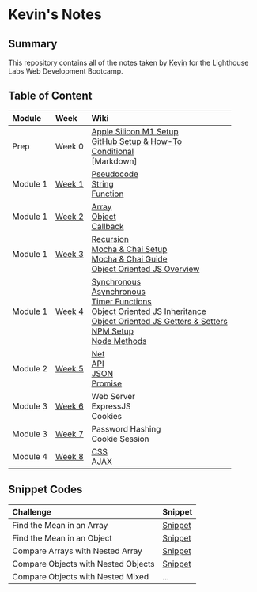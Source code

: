 # Kevin's Notes

## Summary 
This repository contains all of the notes taken by [Kevin](https://github.com/TinyMito) for the Lighthouse Labs Web Development Bootcamp.

## Table of Content
| Module | Week | Wiki |
| :--- | :--- | :--- |
| Prep     | Week 0 | [Apple Silicon M1 Setup](wiki/appleSilicon.md)<br>[GitHub Setup & How-To](wiki/gitHub.md)<br>[Conditional](wiki/conditional.md)<br>[Markdown] |
| Module 1 | [Week 1](wiki/week1.md) | [Pseudocode](wiki/pseudocode.md)<br>[String](wiki/string.md)<br>[Function](wiki/function.md) |
| Module 1 | [Week 2](wiki/week2.md) | [Array](wiki/array.md)<br>[Object](wiki/object.md)<br>[Callback](wiki/callback.md) |
| Module 1 | [Week 3](wiki/week3.md) | [Recursion](wiki/recursion.md)<br>[Mocha & Chai Setup](wiki/unitTesting.md)<br>[Mocha & Chai Guide](wiki/mochaChai.md)<br>[Object Oriented JS Overview](wiki/oop.md) |
| Module 1 | [Week 4](wiki/week4.md) | [Synchronous](wiki/synchronous.md)<br>[Asynchronous](wiki/asynchronous.md)<br>[Timer Functions](wiki/function.md#delays)<br>[Object Oriented JS Inheritance](wiki/oop.md#inheritance)<br>[Object Oriented JS Getters & Setters](wiki/oop.md#getters--setters)<br>[NPM Setup](wiki/npm.md)<br>[Node Methods](wiki/node.md) |
| Module 2 | [Week 5](wiki/week5.md) | [Net](wiki/net.md)<br>[API](wiki/api.md)<br>[JSON](wiki/json.md)<br>[Promise](wiki/promise.md)<br> |
| Module 3 | [Week 6](wiki/week6.md) | Web Server<br>ExpressJS<br>Cookies |
| Module 3 | [Week 7](wiki/week7.md) | Password Hashing<br>Cookie Session |
| Module 4 | [Week 8](wiki/week8.md) | [CSS](wiki/css.md)<br>AJAX |

## Snippet Codes
| Challenge   | Snippet  |
| :---        | :---     |
| Find the Mean in an Array | [Snippet](wiki/snippet.md#finding-the-mean-in-an-array) |
| Find the Mean in an Object | [Snippet](wiki/snippet.md#finding-the-mean-in-an-object) |
| Compare Arrays with Nested Array | [Snippet](wiki/recursion.md#recursion-with-arrays) |
| Compare Objects with Nested Objects | [Snippet](wiki/recursion.md#recursion-with-objects) |
| Compare Objects with Nested Mixed | ... |